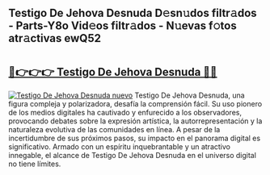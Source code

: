 ## Testigo De Jehova Desnuda D𝚎sn𝚞dos filtr𝚊dos - Parts-Y8o Vid𝚎os filtr𝚊dos - N𝚞evas f𝚘tos atr𝚊ctivas ewQ52

# <h2><a href="http://mb3047.tromn.icu/?c=Testigo+De+Jehova+Desnuda">🔗👉👉👉 Testigo De Jehova Desnuda 🔗🔗</a></h2>

[![Testigo De Jehova Desnuda nuevo](https://i.imgur.com/pEAQMta.gif)](http://mb3047.tromn.icu/?c=Testigo+De+Jehova+Desnuda)
Testigo De Jehova Desnuda, una figura compleja y polarizadora, desafía la comprensión fácil. Su uso pionero de los medios digitales ha cautivado y enfurecido a los observadores, provocando debates sobre la expresión artística, la autorrepresentación y la naturaleza evolutiva de las comunidades en línea. A pesar de la incertidumbre de sus próximos pasos, su impacto en el panorama digital es significativo. Armado con un espíritu inquebrantable y un atractivo innegable, el alcance de Testigo De Jehova Desnuda en el universo digital no tiene límites.
